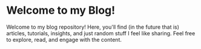 # Welcome to my Blog!

Welcome to my blog repository! Here, you'll find (in the future that is) articles, tutorials, insights, and just random stuff I feel like sharing. Feel free to explore, read, and engage with the content.
